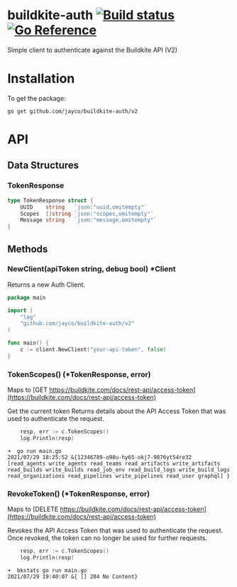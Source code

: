 # buildkite-auth [![Build status](https://badge.buildkite.com/1d777cdb62388e04d43d2e1c2dd821674c8ff4c0f2f6668334.svg?branch=main)](https://buildkite.com/jayco/buildkite-auth)[![Go Reference](https://pkg.go.dev/badge/github.com/jayco/buildkite-auth/v2.svg)](https://pkg.go.dev/github.com/jayco/buildkite-auth/v2)

Simple client to authenticate against the Buildkite API (V2)

# Installation

To get the package:

```shell
go get github.com/jayco/buildkite-auth/v2
```

# API

## Data Structures

### TokenResponse

```go
type TokenResponse struct {
	UUID    string   `json:"uuid,omitempty"`
	Scopes  []string `json:"scopes,omitempty"`
	Message string   `json:"message,omitempty"`
}
```

## Methods

### NewClient(apiToken string, debug bool) *Client

Returns a new Auth Client.

```go
package main

import (
    "log"
    "github.com/jayco/buildkite-auth/v2"
)

func main() {
	c := client.NewClient("your-api-token", false)
}
```

### TokenScopes() (*TokenResponse, error)

Maps to [GET https://buildkite.com/docs/rest-api/access-token](https://buildkite.com/docs/rest-api/access-token)

Get the current token
Returns details about the API Access Token that was used to authenticate the request.

```go
    resp, err := c.TokenScopes()
    log.Println(resp)
```

```shell
➜  go run main.go
2021/07/29 18:25:52 &{12346789-o98u-hy65-okj7-9876yt54re32 [read_agents write_agents read_teams read_artifacts write_artifacts read_builds write_builds read_job_env read_build_logs write_build_logs read_organizations read_pipelines write_pipelines read_user graphql] }
```

### RevokeToken() (*TokenResponse, error)

Maps to [DELETE https://buildkite.com/docs/rest-api/access-token](https://buildkite.com/docs/rest-api/access-token)

Revokes the API Access Token that was used to authenticate the request. Once revoked, the token can no longer be used for further requests.

```go
    resp, err := c.TokenScopes()
    log.Println(resp)
```

```shell
➜  bkstats go run main.go
2021/07/29 19:40:07 &{ [] 204 No Content}
```
